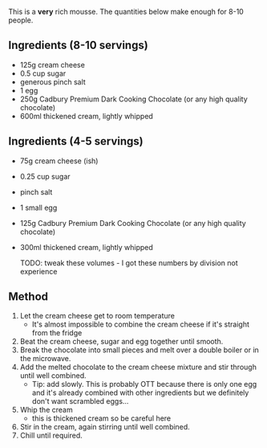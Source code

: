 This is a **very** rich mousse. The quantities below make enough for 8-10 people.

## Ingredients (8-10 servings)

* 125g cream cheese
* 0.5 cup sugar
* generous pinch salt
* 1 egg
* 250g Cadbury Premium Dark Cooking Chocolate (or any high quality chocolate)
* 600ml thickened cream, lightly whipped

## Ingredients (4-5 servings)

* 75g cream cheese (ish)
* 0.25 cup sugar
* pinch salt
* 1 small egg
* 125g Cadbury Premium Dark Cooking Chocolate (or any high quality chocolate)
* 300ml thickened cream, lightly whipped

    TODO: tweak these volumes - I got these numbers by division not experience

## Method

1. Let the cream cheese get to room temperature
    * It's almost impossible to combine the cream cheese if it's straight from the fridge
2. Beat the cream cheese, sugar and egg together until smooth.
3. Break the chocolate into small pieces and melt over a double boiler or in the microwave.
4. Add the melted chocolate to the cream cheese mixture and stir through until well combined.
    * Tip: add slowly. This is probably OTT because there is only one egg and it's already combined with other ingredients but we definitely don't want scrambled eggs...
5. Whip the cream
    * this is thickened cream so be careful here
6. Stir in the cream, again stirring until well combined.
7. Chill until required.

